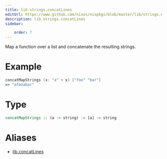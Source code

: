 ```yaml
---
title: lib.strings.concatLines
editUrl: https://www.github.com/nixos/nixpkgs/blob/master/lib/strings.nix#L78C25
description: lib.strings.concatLines
sidebar:

    order: 7
---
```


Map a function over a list and concatenate the resulting strings.

# Example

```nix
concatMapStrings (x: "a" + x) ["foo" "bar"]
=> "afooabar"
```

# Type

```haskell
concatMapStrings :: (a -> string) -> [a] -> string
```


# Aliases

- [lib.concatLines](reference/lib/lib-concatLines)



